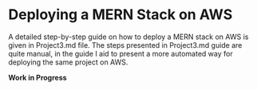 # Deploying a MERN Stack on AWS
A detailed step-by-step guide on how to deploy a MERN stack on AWS is given in Project3.md file. The steps presented in Project3.md guide are quite manual, in the guide I aid to present a more automated way for deploying the same project on AWS.

__Work in Progress__



